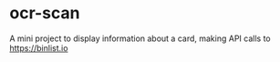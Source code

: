 # ocr-scan

A mini project to display information about a card, making API calls to https://binlist.io
